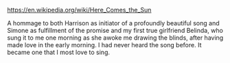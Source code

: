 

https://en.wikipedia.org/wiki/Here_Comes_the_Sun

A hommage to both Harrison as initiator of a profoundly beautiful song and Simone as fulfillment of the promise and my first true girlfriend Belinda, who sung it to me one morning as she awoke me drawing the blinds, after having made love in the early morning. I had never heard the song before. It became one that I most love to sing.
